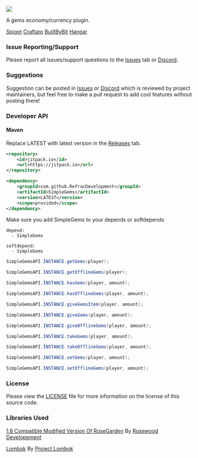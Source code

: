 ![](https://i.imgur.com/60pxSr4.png)

A gems economy/currency plugin.

[Spigot](https://www.spigotmc.org/resources/96827/) [Craftaro](https://craftaro.com/marketplace/product/simplegems.755) [BuiltByBit](https://builtbybit.com/resources/simplegems.21583/) [Hangar](https://hangar.papermc.io/RefracDevelopment/SimpleGems/)

### Issue Reporting/Support

Please report all issues/support questions to the [Issues](https://github.com/RefracDevelopment/SimpleGems/issues) tab or [Discord](https://discord.gg/EFeSKPg739).

### Suggestions

Suggestion can be posted in [Issues](https://github.com/RefracDevelopment/SimpleGems/issues) or [Discord](https://discord.gg/EFeSKPg739) which is reviewed by project maintainers, but feel free to make a pull request to add cool features without posting there!

### Developer API
#### Maven
Replace LATEST with latest version in the [Releases](https://github.com/RefracDevelopment/SimpleGems/releases/latest) tab.
```XML
<repository>
    <id>jitpack.io</id>
    <url>https://jitpack.io</url>
</repository>

<dependency>
    <groupId>com.github.RefracDevelopment</groupId>
    <artifactId>SimpleGems</artifactId>
    <version>LATEST</version>
    <scope>provided</scope>
</dependency>
```
Make sure you add SimpleGems to your depends or softdepends
```YML
depend:
  - SimpleGems

softdepend:
  - SimpleGems
```

```JAVA
SimpleGemsAPI.INSTANCE.getGems(player);

SimpleGemsAPI.INSTANCE.getOfflineGems(player);

SimpleGemsAPI.INSTANCE.hasGems(player, amount);

SimpleGemsAPI.INSTANCE.hasOfflineGems(player, amount);

SimpleGemsAPI.INSTANCE.giveGemsItem(player, amount);

SimpleGemsAPI.INSTANCE.giveGems(player, amount);

SimpleGemsAPI.INSTANCE.giveOfflineGems(player, amount);

SimpleGemsAPI.INSTANCE.takeGems(player, amount);

SimpleGemsAPI.INSTANCE.takeOfflineGems(player, amount);

SimpleGemsAPI.INSTANCE.setGems(player, amount);

SimpleGemsAPI.INSTANCE.setOfflineGems(player, amount);
```

### License
Please view the [LICENSE](LICENSE) file for more information on the license of this source code.

### Libraries Used
[1.8 Compatible Modified Version Of RoseGarden](https://github.com/Refrac/RoseGarden) By [Rosewood Developement](https://github.com/Rosewood-Development)

[Lombok](https://github.com/projectlombok/lombok) By [Project Lombok](https://github.com/projectlombok)
